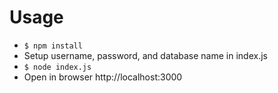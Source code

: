 # Usage

- ```$ npm install```
- Setup username, password, and database name in index.js
- ```$ node index.js```
- Open in browser http://localhost:3000
